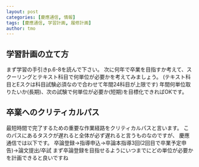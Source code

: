 ```yaml
---
layout: post
categories: [慶應通信, 情報]
tags: [慶應通信, 学習計画, 履修計画]
author: tmo
---
```

## 学習計画の立て方
まず学習の手引きp.6-8を読んで下さい。
次に何年で卒業を目指すか考えて、スクーリングとテキスト科目で何単位が必要かを考えてみましょう。
(テキスト科目とEスクは科目試験必須なので合わせて年間24科目が上限です)
年間何単位取りたいか(長期)、次の試験で何単位が必要か(短期)を目標化できればOKです。

## 卒業へのクリティカルパス
最短時間で完了するための重要な作業経路をクリティカルパスと言います。
このパスにあるタスクが遅れると全体が必ず遅れると言うものなのですが、
慶應通信では以下です。
卒論登録→指導申込→卒論本指導3回(2回目で卒業予定申告)→論文提出/卒試
まず卒論登録を目指せるようにいつまでにどの単位が必要かを計画できると良いですね